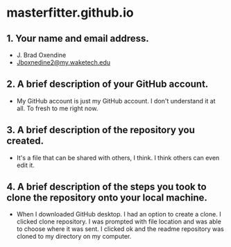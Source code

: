 #  masterfitter.github.io

## 1. Your name and email address. 
* J. Brad Oxendine
* Jboxnedine2@my.waketech.edu

## 2. A brief description of your GitHub account.
* My GitHub account is just my GitHub account. I don't understand it at all. To fresh to me right now. 

## 3. A brief description of the repository you created. 
* It's a file that can be shared with others, I think. I think others can even edit it.

## 4. A brief description of the steps you took to clone the repository onto your local machine. 
* When I downloaded GitHub desktop. I had an option to create a clone. I clicked clone repository. I was prompted with file location and was able to choose where it was sent. I clicked ok and the readme repository was cloned to my directory on my computer. 
